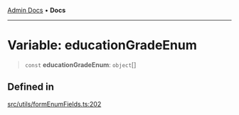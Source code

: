 [Admin Docs](/) • **Docs**

***

# Variable: educationGradeEnum

> `const` **educationGradeEnum**: `object`[]

## Defined in

[src/utils/formEnumFields.ts:202](https://github.com/PalisadoesFoundation/talawa-admin/blob/main/src/utils/formEnumFields.ts#L202)
